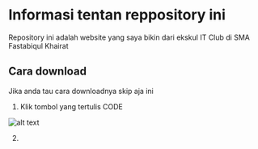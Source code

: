 # Informasi tentan reppository ini

Repository ini adalah website yang saya bikin dari ekskul IT Club di SMA Fastabiqul Khairat

## Cara download

Jika anda tau cara downloadnya skip aja ini

1. Klik tombol yang tertulis CODE

![alt text](https://imgur.com/ByM427A)

2. 
